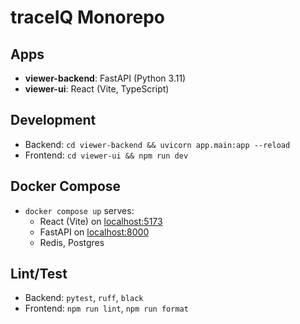 # traceIQ Monorepo

## Apps
- **viewer-backend**: FastAPI (Python 3.11)
- **viewer-ui**: React (Vite, TypeScript)

## Development
- Backend: `cd viewer-backend && uvicorn app.main:app --reload`
- Frontend: `cd viewer-ui && npm run dev`

## Docker Compose
- `docker compose up` serves:
  - React (Vite) on [localhost:5173](http://localhost:5173)
  - FastAPI on [localhost:8000](http://localhost:8000)
  - Redis, Postgres

## Lint/Test
- Backend: `pytest`, `ruff`, `black`
- Frontend: `npm run lint`, `npm run format`
